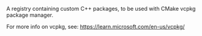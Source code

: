 A registry containing custom C++ packages, to be used with CMake vcpkg package manager.


For more info on vcpkg, see:
https://learn.microsoft.com/en-us/vcpkg/
